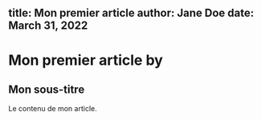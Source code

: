 title: Mon premier article
author: Jane Doe
date: March 31, 2022
---
# Mon premier article by 
## Mon sous-titre
Le contenu de mon article.